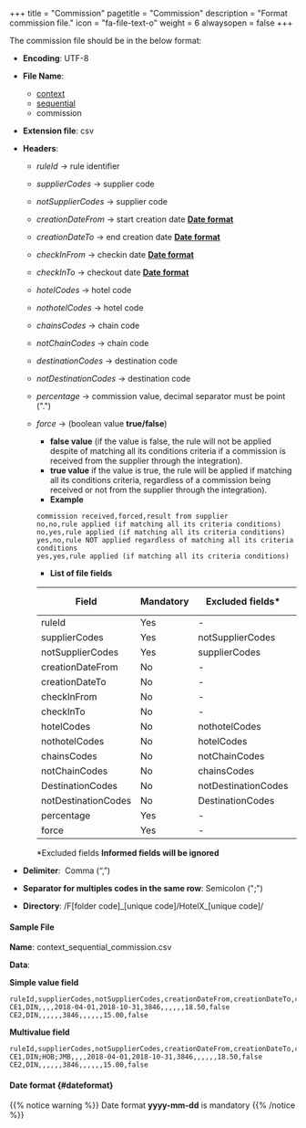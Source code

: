 +++
title = "Commission"
pagetitle = "Commission"
description = "Format commission file."
icon = "fa-file-text-o"
weight = 6
alwaysopen = false
+++

The commission file should be in the below format:

* **Encoding**: UTF-8
* **File Name**: 
    * [context](/hotelx/concepts/accesses-supplier-context/#context)
    * [sequential](/hotelx/plugins/entity_table_file/#sequential)
    * commission
* **Extension file**: csv
* **Headers**:
    * _ruleId_  → rule identifier
    * _supplierCodes_  → supplier code
    * _notSupplierCodes_  → supplier code
    * _creationDateFrom_  → start creation date [**Date format**](/hotelx/plugins/format-files/commission#dateformat)
    * _creationDateTo_   → end creation date [**Date format**](/hotelx/plugins/format-files/commission#dateformat)
    * _checkInFrom_  → checkin date [**Date format**](/hotelx/plugins/format-files/commission#dateformat)
    * _checkInTo_  → checkout date [**Date format**](/hotelx/plugins/format-files/commission#dateformat)
    * _hotelCodes_  → hotel code
    * _nothotelCodes_  → hotel code
    * _chainsCodes_  → chain code
    * _notChainCodes_  → chain code
    * _destinationCodes_  → destination code
    * _notDestinationCodes_  → destination code
    * _percentage_  → commission value, decimal separator must be point (".") 
    * _force_  → (boolean value **true/false**)
        * **false value** (if the value is false, the rule will not be applied despite of matching all its conditions criteria if a commission is received from the supplier through the integration).
        * **true value** if the value is true, the rule will be applied if matching all its conditions criteria, regardless of a commission being received or not from the supplier through the integration).
        * **Example**  
    
        ```csv
        commission received,forced,result from supplier
        no,no,rule applied (if matching all its criteria conditions)
        no,yes,rule applied (if matching all its criteria conditions)
        yes,no,rule NOT applied regardless of matching all its criteria conditions
        yes,yes,rule applied (if matching all its criteria conditions)
        ```
       * **List of file fields** 
  
        |Field | Mandatory | Excluded fields* | Multi-value |
        |---|---|---|---|
        |ruleId| Yes | - | No |
        |supplierCodes| Yes | notSupplierCodes | Yes |
        |notSupplierCodes| Yes | supplierCodes | Yes |
        |creationDateFrom| No | - | No |
        |creationDateTo| No | - | No |
        |checkInFrom| No | - | No |
        |checkInTo| No | - | No |
        |hotelCodes| No | nothotelCodes | Yes |
        |nothotelCodes| No | hotelCodes | Yes |
        |chainsCodes| No | notChainCodes | Yes |
        |notChainCodes| No | chainsCodes | Yes |
        |DestinationCodes| No | notDestinationCodes | Yes |
        |notDestinationCodes| No | DestinationCodes | Yes |
        |percentage| Yes | - | No |
        |force| Yes | - | No |
        *Excluded fields **Informed fields will be ignored**

* **Delimiter**:  Comma (“,”)
* **Separator for multiples codes in the same row**: Semicolon (";")
* **Directory**: /F[folder code]\_[unique code]/HotelX\_[unique code]/

#### Sample File

**Name**: context\_sequential_commission.csv

**Data**:

**Simple value field**
```csv
ruleId,supplierCodes,notSupplierCodes,creationDateFrom,creationDateTo,checkInFrom,checkInTo,hotelCodes,notHotelCodes,chainCodes,notChainCodes,destinationCodes,notDestinationCodes,percentage,force
CE1,DIN,,,,2018-04-01,2018-10-31,3846,,,,,,18.50,false
CE2,DIN,,,,,,3846,,,,,,15.00,false
```

**Multivalue field**
```csv
ruleId,supplierCodes,notSupplierCodes,creationDateFrom,creationDateTo,checkInFrom,checkInTo,hotelCodes,notHotelCodes,chainCodes,notChainCodes,destinationCodes,notDestinationCodes,percentage,force
CE1,DIN;HOB;JMB,,,,2018-04-01,2018-10-31,3846,,,,,,18.50,false
CE2,DIN,,,,,,3846,,,,,,15.00,false
```

#### **Date format** {#dateformat}
{{% notice warning %}}
Date format **yyyy-mm-dd** is mandatory
{{% /notice %}}